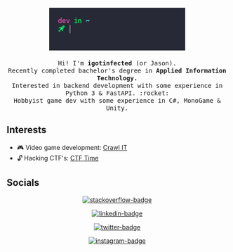 <p align="center">
    <img src="https://raw.githubusercontent.com/igotinfected/igotinfected/master/assets/greeting.gif">
    <br /><br />
    <samp>
        Hi! I'm <strong>igotinfected</strong> (or Jason).<br />
        Recently completed bachelor's degree in <strong>Applied Information Technology.</strong><br />
        Interested in backend development with some experience in Python 3 & FastAPI. :rocket:<br />
        Hobbyist game dev with some experience in C#, MonoGame & Unity.
    </samp>
</p>

## Interests

- :video_game: Video game development: [Crawl IT](https://github.com/igotinfected/crawl-it)
- :unlock: Hacking CTF's: [CTF Time](https://ctftime.org/team/133757)

## Socials

<p align="center">
    <a href="https://stackoverflow.com/story/igotinfected">
        <img src="https://img.shields.io/badge/StackOverflow-igotinfected-blue?logo=stack-overflow&style=for-the-badge" alt="stackoverflow-badge" />
    </a>
</p>
<p align="center">
    <a href="https://linkedin.com/in/jasonrn">
        <img src="https://img.shields.io/badge/linkedin-Jason%20Rebelo%20Neves-blue?logo=linkedin&style=for-the-badge" alt="linkedin-badge" />
    </a>
</p>
<p align="center">
    <a href="https://twitter.com/igotinfected">
        <img src="https://img.shields.io/badge/twitter-igotinfected-blue?logo=twitter&style=for-the-badge" alt="twitter-badge" />
    </a>
</p>
<p align="center">
    <a href="https://instagram.com/devfected">
        <img src="https://img.shields.io/badge/instagram-devfected-blue?logo=instagram&style=for-the-badge" alt="instagram-badge" />
    </a>
</p>

